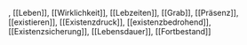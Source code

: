 , [[Leben]], [[Wirklichkeit]], [[Lebzeiten]], [[Grab]], [[Präsenz]], [[existieren]], [[Existenzdruck]], [[existenzbedrohend]], [[Existenzsicherung]], [[Lebensdauer]], [[Fortbestand]]